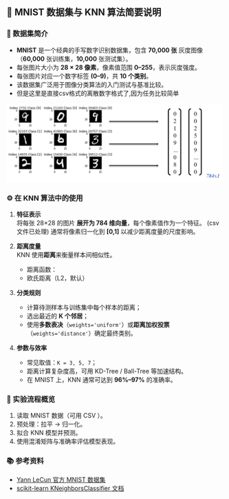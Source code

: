 ## 📘 MNIST 数据集与 KNN 算法简要说明

### 🧩 数据集简介
- **MNIST** 是一个经典的手写数字识别数据集，包含 **70,000 张** 灰度图像（**60,000** 张训练集，**10,000** 张测试集）。  
- 每张图片大小为 **28 × 28 像素**，像素值范围 **0–255**，表示灰度强度。  
- 每张图片对应一个数字标签 **(0–9)**，共 **10 个类别**。  
- 该数据集广泛用于图像分类算法的入门测试与基准比较。
- 但是这里是直接csv格式的离散数字格式了,因为任务比较简单


![MNIST 样例](image/MNIST.png)
### ⚙️ 在 KNN 算法中的使用
1. **特征表示**  
   将每张 28×28 的图片 **展开为 784 维向量**，每个像素值作为一个特征。 (csv文件已处理) 
   通常将像素归一化到 **[0,1]** 以减少距离度量的尺度影响。

2. **距离度量**  
   KNN 使用**距离**来衡量样本间相似性。  
   - 距离函数：  
   - 欧氏距离（L2，默认）  


3. **分类规则**  
   - 计算待测样本与训练集中每个样本的距离；  
   - 选出最近的 **K 个邻居**；  
   - 使用**多数表决**（`weights='uniform'`）或**距离加权投票**（`weights='distance'`）确定最终类别。

4. **参数与效率**  
   - 常见取值：`K = 3, 5, 7`；  
   - 距离计算复杂度高，可用 KD-Tree / Ball-Tree 等加速结构。  
   - 在 MNIST 上，KNN 通常可达到 **96%–97%** 的准确率。

### 🧠 实验流程概览
1. 读取 MNIST 数据（可用 CSV ）。  
2. 预处理：拉平 → 归一化。  
3. 拟合 KNN 模型并预测。  
4. 使用混淆矩阵与准确率评估模型表现。

### 📚 参考资料
- [Yann LeCun 官方 MNIST 数据集](http://yann.lecun.com/exdb/mnist/)  
- [scikit-learn KNeighborsClassifier 文档](https://scikit-learn.org/stable/modules/generated/sklearn.neighbors.KNeighborsClassifier.html)  
